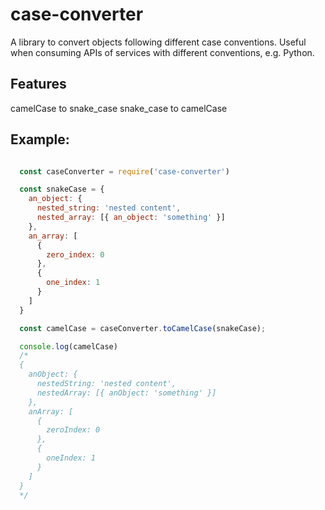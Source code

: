 # case-converter

A library to convert objects following different case conventions. Useful when consuming APIs of services with different
conventions, e.g. Python.

## Features

camelCase to snake_case
snake_case to camelCase

## Example:

```JavaScript

  const caseConverter = require('case-converter')

  const snakeCase = {
    an_object: {
      nested_string: 'nested content',
      nested_array: [{ an_object: 'something' }]
    },
    an_array: [
      {
        zero_index: 0
      },
      {
        one_index: 1
      }
    ]
  }

  const camelCase = caseConverter.toCamelCase(snakeCase);

  console.log(camelCase)
  /*
  { 
    anObject: {
      nestedString: 'nested content',
      nestedArray: [{ anObject: 'something' }]
    },
    anArray: [
      {
        zeroIndex: 0
      },
      {
        oneIndex: 1
      }
    ]
  }
  */
```
